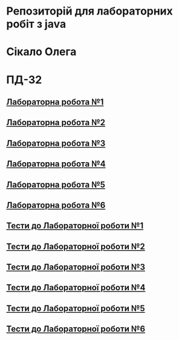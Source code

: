 # Репозиторій для лабораторних робіт з java
# Cікало Олега 
# ПД-32

## [Лабораторна робота №1](src/main/java/com/sikalo/university/lab1/README.md)
## [Лабораторна робота №2](src/main/java/com/sikalo/university/lab2/README.md)
## [Лабораторна робота №3](src/main/java/com/sikalo/university/lab3/README.md)
## [Лабораторна робота №4](src/main/java/com/sikalo/university/lab4/README.md)
## [Лабораторна робота №5](src/main/java/com/sikalo/university/lab5/README.md)
## [Лабораторна робота №6](src/main/java/com/sikalo/university/lab6/README.md)

## [Тести до Лабораторної роботи №1](https://github.com/v1iper111/JavaCourseLabs/tree/main/src/test/java/com/sikalo/university/lab1)
## [Тести до Лабораторної роботи №2](https://github.com/v1iper111/JavaCourseLabs/tree/main/src/test/java/com/sikalo/university/lab2)
## [Тести до Лабораторної роботи №3](https://github.com/v1iper111/JavaCourseLabs/tree/main/src/test/java/com/sikalo/university/lab3)
## [Тести до Лабораторної роботи №4](https://github.com/v1iper111/JavaCourseLabs/tree/main/src/test/java/com/sikalo/university/lab4)
## [Тести до Лабораторної роботи №5](https://github.com/v1iper111/JavaCourseLabs/tree/main/src/test/java/com/sikalo/university/lab5)
## [Тести до Лабораторної роботи №6](https://github.com/v1iper111/JavaCourseLabs/tree/main/src/test/java/com/sikalo/university/lab6)

